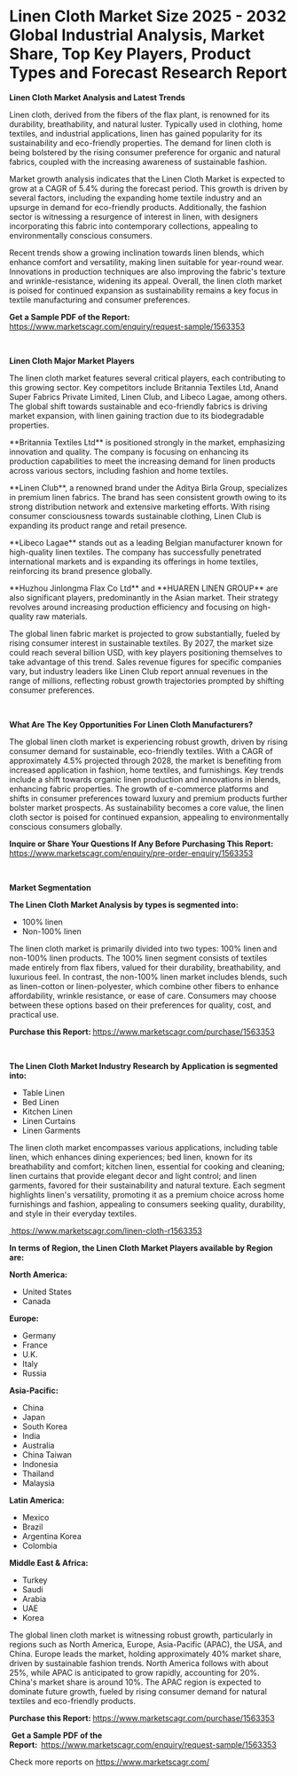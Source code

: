 <p><h1>Linen Cloth Market Size 2025 - 2032 Global Industrial Analysis, Market Share, Top Key Players, Product Types and Forecast Research Report</h1></p><p><strong>Linen Cloth Market Analysis and Latest Trends</strong></p>
<p><p>Linen cloth, derived from the fibers of the flax plant, is renowned for its durability, breathability, and natural luster. Typically used in clothing, home textiles, and industrial applications, linen has gained popularity for its sustainability and eco-friendly properties. The demand for linen cloth is being bolstered by the rising consumer preference for organic and natural fabrics, coupled with the increasing awareness of sustainable fashion.</p><p>Market growth analysis indicates that the Linen Cloth Market is expected to grow at a CAGR of 5.4% during the forecast period. This growth is driven by several factors, including the expanding home textile industry and an upsurge in demand for eco-friendly products. Additionally, the fashion sector is witnessing a resurgence of interest in linen, with designers incorporating this fabric into contemporary collections, appealing to environmentally conscious consumers.</p><p>Recent trends show a growing inclination towards linen blends, which enhance comfort and versatility, making linen suitable for year-round wear. Innovations in production techniques are also improving the fabric's texture and wrinkle-resistance, widening its appeal. Overall, the linen cloth market is poised for continued expansion as sustainability remains a key focus in textile manufacturing and consumer preferences.</p></p>
<p><strong>Get a Sample PDF of the Report:&nbsp;</strong> <a href="https://www.marketscagr.com/enquiry/request-sample/1563353?utm_campaign=3440&utm_medium=2&utm_source=Github&utm_content=ia&utm_term=02042025&utm_id=linen-cloth">https://www.marketscagr.com/enquiry/request-sample/1563353</a></p>
<p>&nbsp;</p>
<p><strong>Linen Cloth Major Market Players</strong></p>
<p><p>The linen cloth market features several critical players, each contributing to this growing sector. Key competitors include Britannia Textiles Ltd, Anand Super Fabrics Private Limited, Linen Club, and Libeco Lagae, among others. The global shift towards sustainable and eco-friendly fabrics is driving market expansion, with linen gaining traction due to its biodegradable properties.</p><p>**Britannia Textiles Ltd** is positioned strongly in the market, emphasizing innovation and quality. The company is focusing on enhancing its production capabilities to meet the increasing demand for linen products across various sectors, including fashion and home textiles. </p><p>**Linen Club**, a renowned brand under the Aditya Birla Group, specializes in premium linen fabrics. The brand has seen consistent growth owing to its strong distribution network and extensive marketing efforts. With rising consumer consciousness towards sustainable clothing, Linen Club is expanding its product range and retail presence.</p><p>**Libeco Lagae** stands out as a leading Belgian manufacturer known for high-quality linen textiles. The company has successfully penetrated international markets and is expanding its offerings in home textiles, reinforcing its brand presence globally. </p><p>**Huzhou Jinlongma Flax Co Ltd** and **HUAREN LINEN GROUP** are also significant players, predominantly in the Asian market. Their strategy revolves around increasing production efficiency and focusing on high-quality raw materials.</p><p>The global linen fabric market is projected to grow substantially, fueled by rising consumer interest in sustainable textiles. By 2027, the market size could reach several billion USD, with key players positioning themselves to take advantage of this trend. Sales revenue figures for specific companies vary, but industry leaders like Linen Club report annual revenues in the range of millions, reflecting robust growth trajectories prompted by shifting consumer preferences.</p></p>
<p>&nbsp;</p>
<p><strong>What Are The Key Opportunities For Linen Cloth Manufacturers?</strong></p>
<p><p>The global linen cloth market is experiencing robust growth, driven by rising consumer demand for sustainable, eco-friendly textiles. With a CAGR of approximately 4.5% projected through 2028, the market is benefiting from increased application in fashion, home textiles, and furnishings. Key trends include a shift towards organic linen production and innovations in blends, enhancing fabric properties. The growth of e-commerce platforms and shifts in consumer preferences toward luxury and premium products further bolster market prospects. As sustainability becomes a core value, the linen cloth sector is poised for continued expansion, appealing to environmentally conscious consumers globally.</p></p>
<p><strong>Inquire or Share Your Questions If Any Before Purchasing This Report:</strong> <a href="https://www.marketscagr.com/enquiry/pre-order-enquiry/1563353?utm_campaign=3440&utm_medium=2&utm_source=Github&utm_content=ia&utm_term=02042025&utm_id=linen-cloth">https://www.marketscagr.com/enquiry/pre-order-enquiry/1563353</a></p>
<p>&nbsp;</p>
<p><strong>Market Segmentation</strong></p>
<p><strong>The Linen Cloth Market Analysis by types is segmented into:</strong></p>
<p><ul><li>100% linen</li><li>Non-100% linen</li></ul></p>
<p><p>The linen cloth market is primarily divided into two types: 100% linen and non-100% linen products. The 100% linen segment consists of textiles made entirely from flax fibers, valued for their durability, breathability, and luxurious feel. In contrast, the non-100% linen market includes blends, such as linen-cotton or linen-polyester, which combine other fibers to enhance affordability, wrinkle resistance, or ease of care. Consumers may choose between these options based on their preferences for quality, cost, and practical use.</p></p>
<p><strong>Purchase this Report:&nbsp;</strong><a href="https://www.marketscagr.com/purchase/1563353?utm_campaign=3440&utm_medium=2&utm_source=Github&utm_content=ia&utm_term=02042025&utm_id=linen-cloth">https://www.marketscagr.com/purchase/1563353</a></p>
<p>&nbsp;</p>
<p><strong>The Linen Cloth Market Industry Research by Application is segmented into:</strong></p>
<p><ul><li>Table Linen</li><li>Bed Linen</li><li>Kitchen Linen</li><li>Linen Curtains</li><li>Linen Garments</li></ul></p>
<p><p>The linen cloth market encompasses various applications, including table linen, which enhances dining experiences; bed linen, known for its breathability and comfort; kitchen linen, essential for cooking and cleaning; linen curtains that provide elegant decor and light control; and linen garments, favored for their sustainability and natural texture. Each segment highlights linen's versatility, promoting it as a premium choice across home furnishings and fashion, appealing to consumers seeking quality, durability, and style in their everyday textiles.</p></p>
<p><a href="https://www.marketscagr.com/linen-cloth-r1563353?utm_campaign=3440&utm_medium=2&utm_source=Github&utm_content=ia&utm_term=02042025&utm_id=linen-cloth">&nbsp;https://www.marketscagr.com/linen-cloth-r1563353</a></p>
<p><strong>In terms of Region, the Linen Cloth Market Players available by Region are:</strong></p>
<p>
    <p> <strong> North America: </strong>
        <ul>
            <li>United States</li>
            <li>Canada</li>
        </ul>
        </p> 
    <p> <strong> Europe: </strong>
        <ul>
            <li>Germany</li>
            <li>France</li>
            <li>U.K.</li>
            <li>Italy</li>
            <li>Russia</li>
        </ul>
        </p> 
    <p> <strong> Asia-Pacific: </strong>
        <ul>
            <li>China</li>
            <li>Japan</li>
            <li>South Korea</li>
            <li>India</li>
            <li>Australia</li>
            <li>China Taiwan</li>
            <li>Indonesia</li>
            <li>Thailand</li>
            <li>Malaysia</li>
        </ul>
        </p> 
    <p> <strong> Latin America: </strong>
        <ul>
            <li>Mexico</li>
            <li>Brazil</li>
            <li>Argentina Korea</li>
            <li>Colombia</li>
        </ul>
        </p> 
    <p> <strong> Middle East & Africa: </strong>
        <ul>
            <li>Turkey</li>
            <li>Saudi</li>
            <li>Arabia</li>
            <li>UAE</li>
            <li>Korea</li>
        </ul>
    </p>
    </p>
<p><p>The global linen cloth market is witnessing robust growth, particularly in regions such as North America, Europe, Asia-Pacific (APAC), the USA, and China. Europe leads the market, holding approximately 40% market share, driven by sustainable fashion trends. North America follows with about 25%, while APAC is anticipated to grow rapidly, accounting for 20%. China's market share is around 10%. The APAC region is expected to dominate future growth, fueled by rising consumer demand for natural textiles and eco-friendly products.</p></p>
<p><strong>Purchase this Report: </strong><a href="https://www.marketscagr.com/purchase/1563353?utm_campaign=3440&utm_medium=2&utm_source=Github&utm_content=ia&utm_term=02042025&utm_id=linen-cloth">https://www.marketscagr.com/purchase/1563353</a></p>
<p>&nbsp;<strong>Get a Sample PDF of the Report:&nbsp;&nbsp;</strong><a href="https://www.marketscagr.com/enquiry/request-sample/1563353?utm_campaign=3440&utm_medium=2&utm_source=Github&utm_content=ia&utm_term=02042025&utm_id=linen-cloth">https://www.marketscagr.com/enquiry/request-sample/1563353</a></p>
<p><strong></strong></p>
<p>Check more reports on <a href="https://www.marketscagr.com/?utm_campaign=3440&utm_medium=2&utm_source=Github&utm_content=ia&utm_term=02042025&utm_id=linen-cloth">https://www.marketscagr.com/</a></p>